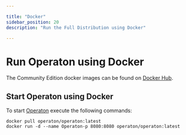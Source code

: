 ```yaml
---

title: "Docker"
sidebar_position: 20
description: "Run the Full Distribution using Docker"

---
```

# Run Operaton using Docker

The Community Edition docker images can be found on [Docker Hub](https://hub.docker.com/r/operaton/operaton/).

## Start Operaton using Docker

To start [Operaton](../user-guide/operaton-bpm-run.md) execute the following commands:

```shell
docker pull operaton/operaton:latest
docker run -d --name Operaton-p 8080:8080 operaton/operaton:latest
```
